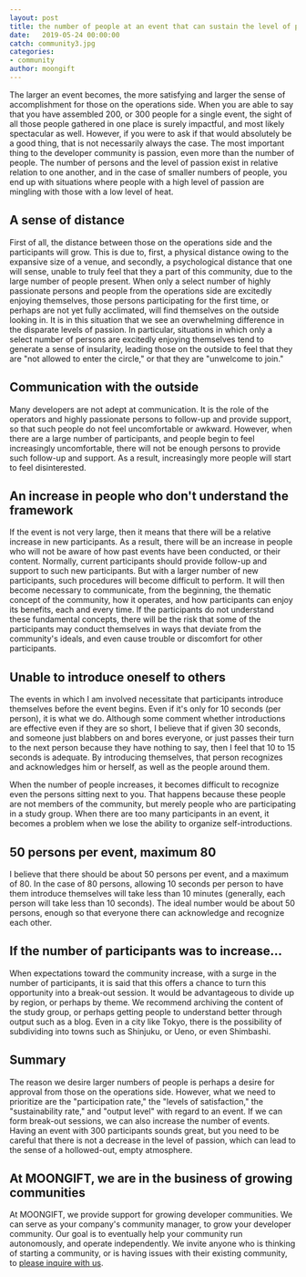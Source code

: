 ```yaml
---
layout: post
title: the number of people at an event that can sustain the level of passion of the developer community
date:   2019-05-24 00:00:00
catch: community3.jpg
categories:
- community
author: moongift
---
```


The larger an event becomes, the more satisfying and larger the sense of accomplishment for those on the operations side. When you are able to say that you have assembled 200, or 300 people for a single event, the sight of all those people gathered in one place is surely impactful, and most likely spectacular as well. However, if you were to ask if that would absolutely be a good thing, that is not necessarily always the case. The most important thing to the developer community is passion, even more than the number of people. The number of persons and the level of passion exist in relative relation to one another, and in the case of smaller numbers of people, you end up with situations where people with a high level of passion are mingling with those with a low level of heat.

## A sense of distance

First of all, the distance between those on the operations side and the participants will grow. This is due to, first, a physical distance owing to the expansive size of a venue, and secondly, a psychological distance that one will sense, unable to truly feel that they a part of this community, due to the large number of people present. When only a select number of highly passionate persons and people from the operations side are excitedly enjoying themselves, those persons participating for the first time, or perhaps are not yet fully acclimated, will find themselves on the outside looking in. It is in this situation that we see an overwhelming difference in the disparate levels of passion. In particular, situations in which only a select number of persons are excitedly enjoying themselves tend to generate a sense of insularity, leading those on the outside to feel that they are "not allowed to enter the circle," or that they are "unwelcome to join."

## Communication with the outside

Many developers are not adept at communication. It is the role of the operators and highly passionate persons to follow-up and provide support, so that such people do not feel uncomfortable or awkward. However, when there are a large number of participants, and people begin to feel increasingly uncomfortable, there will not be enough persons to provide such follow-up and support. As a result, increasingly more people will start to feel disinterested.

## An increase in people who don't understand the framework

If the event is not very large, then it means that there will be a relative increase in new participants. As a result, there will be an increase in people who will not be aware of how past events have been conducted, or their content. Normally, current participants should provide follow-up and support to such new participants. But with a larger number of new participants, such procedures will become difficult to perform. It will then become necessary to communicate, from the beginning, the thematic concept of the community, how it operates, and how participants can enjoy its benefits, each and every time. If the participants do not understand these fundamental concepts, there will be the risk that some of the participants may conduct themselves in ways that deviate from the community's ideals, and even cause trouble or discomfort for other participants.

## Unable to introduce oneself to others

The events in which I am involved necessitate that participants introduce themselves before the event begins. Even if it's only for 10 seconds (per person), it is what we do. Although some comment whether introductions are effective even if they are so short, I believe that if given 30 seconds, and someone just blabbers on and bores everyone, or just passes their turn to the next person because they have nothing to say, then I feel that 10 to 15 seconds is adequate. By introducing themselves, that person recognizes and acknowledges him or herself, as well as the people around them.

When the number of people increases, it becomes difficult to recognize even the persons sitting next to you. That happens because these people are not members of the community, but merely people who are participating in a study group. When there are too many participants in an event, it becomes a problem when we lose the ability to organize self-introductions.

## 50 persons per event, maximum 80

I believe that there should be about 50 persons per event, and a maximum of 80. In the case of 80 persons, allowing 10 seconds per person to have them introduce themselves will take less than 10 minutes (generally, each person will take less than 10 seconds). The ideal number would be about 50 persons, enough so that everyone there can acknowledge and recognize each other.

## If the number of participants was to increase...

When expectations toward the community increase, with a surge in the number of participants, it is said that this offers a chance to turn this opportunity into a break-out session. It would be advantageous to divide up by region, or perhaps by theme. We recommend archiving the content of the study group, or perhaps getting people to understand better through output such as a blog. Even in a city like Tokyo, there is the possibility of subdividing into towns such as Shinjuku, or Ueno, or even Shimbashi.

## Summary

The reason we desire larger numbers of people is perhaps a desire for approval from those on the operations side. However, what we need to prioritize are the "participation rate," the "levels of satisfaction," the "sustainability rate," and "output level" with regard to an event. If we can form break-out sessions, we can also increase the number of events. Having an event with 300 participants sounds great, but you need to be careful that there is not a decrease in the level of passion, which can lead to the sense of a hollowed-out, empty atmosphere.

## At MOONGIFT, we are in the business of growing communities

At MOONGIFT, we provide support for growing developer communities. We can serve as your company's community manager, to grow your developer community. Our goal is to eventually help your community run autonomously, and operate independently. We invite anyone who is thinking of starting a community, or is having issues with their existing community, to [please inquire with us](/contact).
